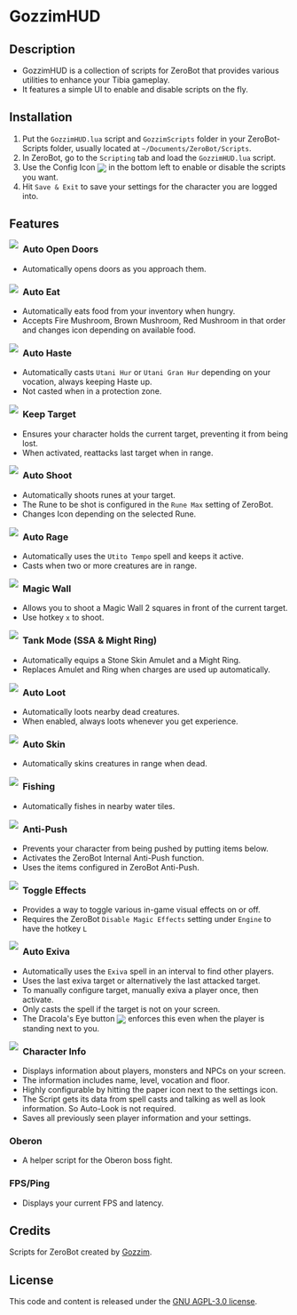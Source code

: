 # GozzimHUD
## Description
- GozzimHUD is a collection of scripts for ZeroBot that provides various utilities to enhance your Tibia gameplay. 
- It features a simple UI to enable and disable scripts on the fly.

## Installation
1. Put the `GozzimHUD.lua` script and `GozzimScripts` folder in your ZeroBot-Scripts folder, usually located at `~/Documents/ZeroBot/Scripts`.
2. In ZeroBot, go to the `Scripting` tab and load the `GozzimHUD.lua` script.
3. Use the Config Icon <img style="vertical-align: middle; align-content: center" src="https://github.com/user-attachments/assets/bbb1b45a-633e-4447-b706-e6110a86c648"> in the bottom left to enable or disable the scripts you want.
4. Hit `Save & Exit` to save your settings for the character you are logged into.

## Features

### <img style="float: left; margin-right: 8px; margin-top: -7px;" src="https://github.com/user-attachments/assets/407075f4-b785-478f-896d-3eb360159656"/> Auto Open Doors
- Automatically opens doors as you approach them.

### <img style="float: left; margin-right: 8px; margin-top: -4px;" src="https://github.com/user-attachments/assets/4d72cc23-c9c6-4de5-890f-43d8a459f6eb"/> Auto Eat
- Automatically eats food from your inventory when hungry.
- Accepts Fire Mushroom, Brown Mushroom, Red Mushroom in that order and changes icon depending on available food.

### <img style="float: left; margin-right: 8px; margin-top: -7px;" src="https://github.com/user-attachments/assets/45f91167-7bae-440d-b40f-cfdc652b2a9d"/> Auto Haste
- Automatically casts `Utani Hur` or `Utani Gran Hur` depending on your vocation, always keeping Haste up.
- Not casted when in a protection zone.

### <img style="float: left; margin-right: 8px; margin-top: -7px;" src="https://github.com/user-attachments/assets/81a74ba0-69f0-4375-8a6c-6748ea46765f"/> Keep Target
- Ensures your character holds the current target, preventing it from being lost.
- When activated, reattacks last target when in range.

### <img style="float: left; margin-right: 8px; margin-top: -8px;" src="https://github.com/user-attachments/assets/ee594a21-409a-4757-8868-cde3040a67da"/> Auto Shoot
- Automatically shoots runes at your target.
- The Rune to be shot is configured in the `Rune Max` setting of ZeroBot.
- Changes Icon depending on the selected Rune.

### <img style="float: left; margin-right: 8px; margin-top: -7px;" src="https://github.com/user-attachments/assets/5c5e5ccf-2d69-44a5-bfa3-fb49ef22fd5c"/> Auto Rage
- Automatically uses the `Utito Tempo` spell and keeps it active.
- Casts when two or more creatures are in range.

### <img style="float: left; margin-right: 8px; margin-top: -8px;" src="https://github.com/user-attachments/assets/a418164b-bb1c-4a4e-be46-42cdc33b46cc"/> Magic Wall
- Allows you to shoot a Magic Wall 2 squares in front of the current target.
- Use hotkey `x` to shoot.

### <img style="float: left; margin-right: 8px; margin-top: -8px;" src="https://github.com/user-attachments/assets/4a92c5db-7a2a-4763-85ad-edf57a9e8c90"/> Tank Mode (SSA & Might Ring)
- Automatically equips a Stone Skin Amulet and a Might Ring.
- Replaces Amulet and Ring when charges are used up automatically.

### <img style="float: left; margin-right: 8px; margin-top: -7px;" src="https://github.com/user-attachments/assets/0e8cf0ab-377e-4054-b2e9-fd14d48967a5"/> Auto Loot
- Automatically loots nearby dead creatures.
- When enabled, always loots whenever you get experience.

### <img style="float: left; margin-right: 8px; margin-top: -7px;" src="https://github.com/user-attachments/assets/d57cc868-05d2-4e9c-972f-9ff1a4d15b64"/> Auto Skin
- Automatically skins creatures in range when dead.

### <img style="float: left; margin-right: 8px; margin-top: -7px;" src="https://github.com/user-attachments/assets/e804b103-fd88-4629-b5f9-450292c560ef"/> Fishing
- Automatically fishes in nearby water tiles.

### <img style="float: left; margin-right: 8px; margin-top: -7px;" src="https://github.com/user-attachments/assets/16b20e1f-7c5d-4ac5-b30d-d1a44108bb84"/> Anti-Push
- Prevents your character from being pushed by putting items below.
- Activates the ZeroBot Internal Anti-Push function.
- Uses the items configured in ZeroBot Anti-Push.

### <img style="float: left; margin-right: 8px; margin-top: -7px;" src="https://github.com/user-attachments/assets/c05435df-4ac3-42b2-805b-4855e11013aa"/> Toggle Effects
- Provides a way to toggle various in-game visual effects on or off.
- Requires the ZeroBot `Disable Magic Effects` setting under `Engine` to have the hotkey `L`

### <img style="float: left; margin-right: 8px; margin-top: -9px;" src="https://github.com/user-attachments/assets/d2a6a563-725e-4be9-b588-ddf737f709b9"/> Auto Exiva
- Automatically uses the `Exiva` spell in an interval to find other players.
- Uses the last exiva target or alternatively the last attacked target.
- To manually configure target, manually exiva a player once, then activate.
- Only casts the spell if the target is not on your screen.
- The Dracola's Eye button <img style="vertical-align: middle;" src="https://github.com/user-attachments/assets/9b5ff0e9-702f-4802-9cf5-07706d9631fd"> enforces this even when the player is standing next to you.

### <img style="float: left; margin-right: 8px; margin-top: -8px;" src="https://github.com/user-attachments/assets/eb50b967-f1f0-46a8-ac52-1bebac05e295"/> Character Info
- Displays information about players, monsters and NPCs on your screen.
- The information includes name, level, vocation and floor.
- Highly configurable by hitting the paper icon next to the settings icon.
- The Script gets its data from spell casts and talking as well as look information. So Auto-Look is not required.
- Saves all previously seen player information and your settings.

### Oberon
- A helper script for the Oberon boss fight.

### FPS/Ping
- Displays your current FPS and latency.

## Credits
Scripts for ZeroBot created by [Gozzim](https://github.com/Gozzim).

## License
This code and content is released under the [GNU AGPL-3.0 license](https://github.com/Gozzim/GozzimHUD/blob/master/LICENSE).
